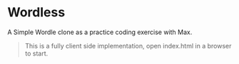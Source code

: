 # Wordless

A Simple Wordle clone as a practice coding exercise with Max.

> This is a fully client side implementation, open index.html in a browser to start.
